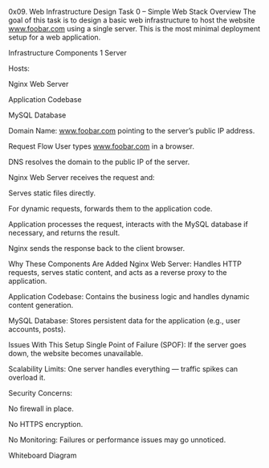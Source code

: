 0x09. Web Infrastructure Design
Task 0 – Simple Web Stack
Overview
The goal of this task is to design a basic web infrastructure to host the website www.foobar.com using a single server. This is the most minimal deployment setup for a web application.

Infrastructure Components
1 Server

Hosts:

Nginx Web Server

Application Codebase

MySQL Database

Domain Name: www.foobar.com pointing to the server’s public IP address.

Request Flow
User types www.foobar.com in a browser.

DNS resolves the domain to the public IP of the server.

Nginx Web Server receives the request and:

Serves static files directly.

For dynamic requests, forwards them to the application code.

Application processes the request, interacts with the MySQL database if necessary, and returns the result.

Nginx sends the response back to the client browser.

Why These Components Are Added
Nginx Web Server: Handles HTTP requests, serves static content, and acts as a reverse proxy to the application.

Application Codebase: Contains the business logic and handles dynamic content generation.

MySQL Database: Stores persistent data for the application (e.g., user accounts, posts).

Issues With This Setup
Single Point of Failure (SPOF): If the server goes down, the website becomes unavailable.

Scalability Limits: One server handles everything — traffic spikes can overload it.

Security Concerns:

No firewall in place.

No HTTPS encryption.

No Monitoring: Failures or performance issues may go unnoticed.

Whiteboard Diagram
